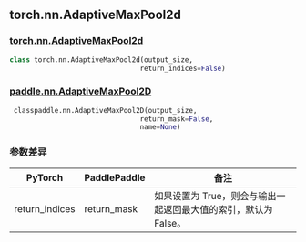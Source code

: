 ## torch.nn.AdaptiveMaxPool2d
### [torch.nn.AdaptiveMaxPool2d](https://pytorch.org/docs/stable/generated/torch.nn.AdaptiveMaxPool2d.html?highlight=nn+adaptivemaxpool2d#torch.nn.AdaptiveMaxPool2d)

```python
class torch.nn.AdaptiveMaxPool2d(output_size, 
                                return_indices=False)
```

### [paddle.nn.AdaptiveMaxPool2D](https://www.paddlepaddle.org.cn/documentation/docs/zh/api/paddle/nn/AdaptiveMaxPool2D_cn.html#adaptivemaxpool2d)

```python
 classpaddle.nn.AdaptiveMaxPool2D(output_size, 
                                return_mask=False, 
                                name=None)
```
### 参数差异
| PyTorch       | PaddlePaddle | 备注                                                   |
| ------------- | ------------ | ------------------------------------------------------ |
| return_indices| return_mask  | 如果设置为 True，则会与输出一起返回最大值的索引，默认为 False。 |
